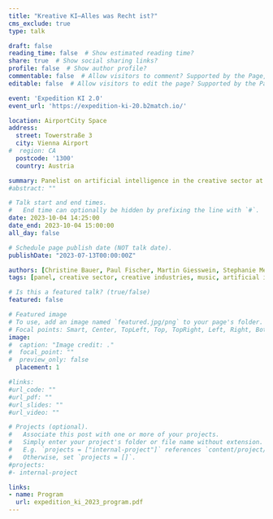 ```yaml
---
title: "Kreative KI—Alles was Recht ist?"
cms_exclude: true
type: talk

draft: false
reading_time: false  # Show estimated reading time?
share: true  # Show social sharing links?
profile: false  # Show author profile?
commentable: false  # Allow visitors to comment? Supported by the Page, Post, and Docs content types.
editable: false  # Allow visitors to edit the page? Supported by the Page, Post, and Docs content types.

event: 'Expedition KI 2.0'
event_url: 'https://expedition-ki-20.b2match.io/'

location: AirportCity Space
address:
  street: Towerstraße 3
  city: Vienna Airport
#  region: CA
  postcode: '1300'
  country: Austria

summary: Panelist on artificial intelligence in the creative sector at 'Expedition KI 2.0' at the AirportCity Space at Vienna Airport.
#abstract: ""

# Talk start and end times.
#   End time can optionally be hidden by prefixing the line with `#`.
date: 2023-10-04 14:25:00
date_end: 2023-10-04 15:00:00
all_day: false

# Schedule page publish date (NOT talk date).
publishDate: "2023-07-13T00:00:00Z"

authors: [Christine Bauer, Paul Fischer, Martin Giesswein, Stephanie Meisl]
tags: [panel, creative sector, creative industries, music, artificial intelligence, copyright, legal issues, creative AI, generative AI]

# Is this a featured talk? (true/false)
featured: false

# Featured image
# To use, add an image named `featured.jpg/png` to your page's folder. 
# Focal points: Smart, Center, TopLeft, Top, TopRight, Left, Right, BottomLeft, Bottom, BottomRight.
image:
#  caption: "Image credit: ."
#  focal_point: ""
#  preview_only: false
  placement: 1

#links:
#url_code: ""
#url_pdf: ""
#url_slides: ""
#url_video: ""

# Projects (optional).
#   Associate this post with one or more of your projects.
#   Simply enter your project's folder or file name without extension.
#   E.g. `projects = ["internal-project"]` references `content/project/deep-learning/index.md`.
#   Otherwise, set `projects = []`.
#projects:
#- internal-project

links: 
- name: Program
  url: expedition_ki_2023_program.pdf
---
```

